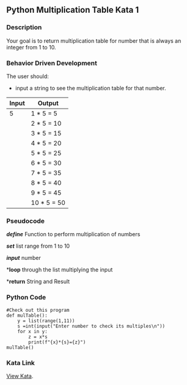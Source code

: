 ## Python Multiplication Table Kata 1

### Description
Your goal is to return multiplication table for number that is always an integer from 1 to 10.

### Behavior Driven Development
The user should:
- input a string to see the multiplication table for that number.

| Input |  Output    |
| ----- | ---------- |
| 5     | 1 * 5 = 5  |
|       | 2 * 5 = 10 |
|       | 3 * 5 = 15 |
|       | 4 * 5 = 20 |
|       | 5 * 5 = 25 |
|       | 6 * 5 = 30 |
|       | 7 * 5 = 35 |
|       | 8 * 5 = 40 |
|       | 9 * 5 = 45 |
|       | 10 * 5 = 50|

### Pseudocode

***define*** Function to perform multiplication of numbers

***set*** list range from 1 to 10

***input*** number

***loop** through the list multiplying the input

***return** String and Result

### Python Code

```text
#Check out this program
def mulTable():
    y = list(range(1,11))
    s =int(input("Enter number to check its multiples\n"))
    for x in y:
        z = x*s
        print(f"{x}*{s}={z}")
mulTable()
```
### Kata Link
[View Kata](https://www.codewars.com/kata/5a2fd38b55519ed98f0000ce).
